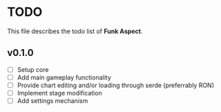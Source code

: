 # TODO

This file describes the todo list of **Funk Aspect**.

## v0.1.0

- [ ] Setup core
- [ ] Add main gameplay functionality
- [ ] Provide chart editing and/or loading through serde (preferrably RON)
- [ ] Implement stage modification
- [ ] Add settings mechanism
